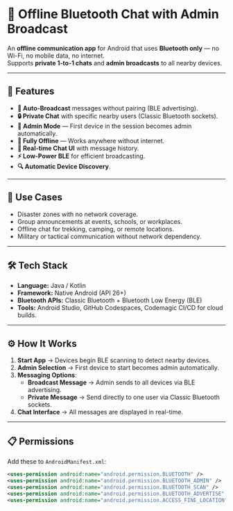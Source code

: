 # 📡 Offline Bluetooth Chat with Admin Broadcast

An **offline communication app** for Android that uses **Bluetooth only** — no Wi-Fi, no mobile data, no internet.  
Supports **private 1-to-1 chats** and **admin broadcasts** to all nearby devices.

---

## 🚀 Features
- **📡 Auto-Broadcast** messages without pairing (BLE advertising).
- **🔒 Private Chat** with specific nearby users (Classic Bluetooth sockets).
- **👑 Admin Mode** — First device in the session becomes admin automatically.
- **📱 Fully Offline** — Works anywhere without internet.
- **📜 Real-time Chat UI** with message history.
- **⚡ Low-Power BLE** for efficient broadcasting.
- **🔍 Automatic Device Discovery**.

---

## 🎯 Use Cases
- Disaster zones with no network coverage.
- Group announcements at events, schools, or workplaces.
- Offline chat for trekking, camping, or remote locations.
- Military or tactical communication without network dependency.

---

## 🛠 Tech Stack
- **Language:** Java / Kotlin
- **Framework:** Native Android (API 26+)
- **Bluetooth APIs:** Classic Bluetooth + Bluetooth Low Energy (BLE)
- **Tools:** Android Studio, GitHub Codespaces, Codemagic CI/CD for cloud builds.

---

## ⚙ How It Works
1. **Start App** → Devices begin BLE scanning to detect nearby devices.
2. **Admin Selection** → First device to start becomes admin automatically.
3. **Messaging Options**:
   - **Broadcast Message** → Admin sends to all devices via BLE advertising.
   - **Private Message** → Send directly to one user via Classic Bluetooth sockets.
4. **Chat Interface** → All messages are displayed in real-time.

---

## 📋 Permissions
Add these to `AndroidManifest.xml`:
```xml
<uses-permission android:name="android.permission.BLUETOOTH" />
<uses-permission android:name="android.permission.BLUETOOTH_ADMIN" />
<uses-permission android:name="android.permission.BLUETOOTH_SCAN" />
<uses-permission android:name="android.permission.BLUETOOTH_ADVERTISE" />
<uses-permission android:name="android.permission.ACCESS_FINE_LOCATION" />

